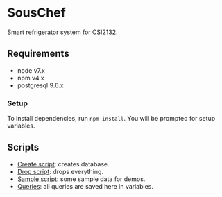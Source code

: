 # SousChef

Smart refrigerator system for CSI2132.

## Requirements

 - node v7.x
 - npm v4.x
 - postgresql 9.6.x

### Setup

To install dependencies, run `npm install`. You will be prompted
for setup variables.

## Scripts

 - [Create script](lib/db/scripts/create.sql): creates database.
 - [Drop script](lib/db/scripts/drop.sql): drops everything.
 - [Sample script](lib/db/scripts/sample.sql): some sample data for demos.
 - [Queries](lib/db/queries.js): all queries are saved here in variables.
